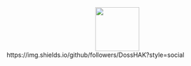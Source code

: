 <div id="header" align="center">
  <img src="https://media.giphy.com/media/gjrYDwbjnK8x36xZIO/giphy.gif" width="100">
</div>
https://img.shields.io/github/followers/DossHAK?style=social
